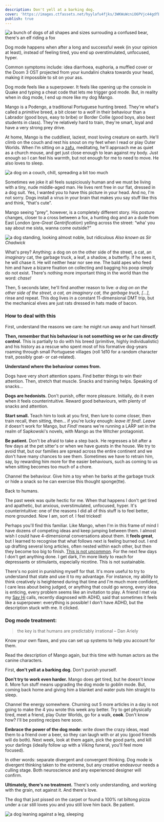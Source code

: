 ```yaml
---
description: Don't yell at a barking dog.
cover: 'https://images.ctfassets.net/hyylafu4fjks/3WKWuWcniO6PVjc44gdfBZ/f76852eb3f9906e24e01c7b6ca2e9f55/Untitled_Artwork_3.png'
publish: true
---
```


![a bunch of dogs of all shapes and sizes surrouding a confused bear, there's an elf riding a fox](dog-mode.png)

Dog mode happens when after a long and successful week (in your opinion at least), instead of feeling tired, you end up overstimulated, unfocused, hyper.

Common symptoms include: idea diarrhoea, euphoria, a muffled cover or the Doom 3 OST projected from your kundalini chakra towards your head, making it impossible to sit on your ass.

Dog mode feels like a superpower. It feels like opening up the console in Quake and typing a cheat code that lets me trigger god mode. But, in reality when in dog mode, I end up more like my dog Mango.

Mango is a Podengo, a traditional Portuguese hunting breed. They're what's called a _primitive_ breed, a bit closer to a wolf in their behaviour than a Labrador (good boys, easy to bribe) or Border Collie (good boys, also best students in class). They're relatively hard to train, they're smart, loyal and have a very strong prey drive.

At home, Mango is the cuddliest, laziest, most loving creature on earth. He'll climb on the couch and rest his snout on my feet when I read or play Outer Worlds. When I’m sitting on a [zafu](https://en.wikipedia.org/wiki/Zafu), meditating, he'll approach me as quiet as a church mouse, and get just close enough to lean against my body. Just enough so I can feel his warmth, but not enough for me to need to move. He also loves to sleep.

![a dog on a couch, chill, spreading a bit too much](mango.webp)

Sometimes we joke it all feels suspiciously human and we must be living with a tiny, nude middle-aged man. He lives rent free in our flat, dressed in a dog suit. Yes, I wanted you to have this picture in your head. And no, I'm not sorry. Dogs install a virus in your brain that makes you say stuff like this and think, “that's cute”.

Mango seeing "prey", however, is a completely different story. His posture changes, closer to a cross between a fox, a hunting dog and an a dude from East London (pre-_Great Gentrification_) yelling across the street: “wha' you say about me sista, wanna come outside?”

![a dog standing, looking almost noble, but ridiculous](sir-chadwick.webp)
_Also known as Sir Chadwick_

What's prey? Anything: a dog on on the other side of the street, a cat, an _imaginary_ cat, the garbage truck, a leaf, a shadow, a butterfly. If he sees it, he will chase it. He will neither hear nor see me. The bald apes who feed him and have a bizarre fixation on collecting and bagging his poop simply do not exist. There's nothing more important thing in the world than the word: _chase!_

Then, 5 seconds later, he'll find another reason to live: _a dog on on the other side of the street, a cat, an imaginary cat, the garbage truck, [...]_, rinse and repeat. This dog lives in a constant 11-dimensional DMT trip, but the mechanical elves are just rats dressed in hats made of bacon.

### How to deal with this

First, understand the reasons we care: he might run away and hurt himself.

**Then, remember that his behaviour is not something we or _he_ can _directly_ control.** This is partially to do with his breed (primitive, highly individualistic) and his history as a rescue who spent most of his formative dog-years roaming through small Portuguese villages (roll 1d10 for a random character trait, possibly goat- or cat-related).

**Understand where the behaviour comes from.**

Dogs have very short attention spans. Find better things to win their attention. Then, stretch that muscle. Snacks and training helps. Speaking of snacks...

**Dogs are hedonists.** Don't punish, offer more pleasure. Initially, do it even when it feels counterintuitive. Reward good behaviours, with plenty of snacks and attention.

**Start small.** Teach him to look at you first, then lure to come closer, then train recall, then sitting, then... if you're lucky enough: _leave it!_ _find!_. _Leave it_ doesn't work for Mango, but _Find!_ means we're running a LARP set in the realm of Sapkowski's novels, with Mango as the Witcher protagonist.

**Be patient.** Don't be afraid to take a step back. He regresses a bit after a few days at the pet sitter's or when we have guests in the house. We try to avoid that, but our families are spread across the entire continent and we don't have many chances to see them. Sometimes we have to retrain him, say, by rewarding him more for the easier behaviours, such as coming to us when sitting becomes too much of a chore.

Channel the behaviour. Give him a toy when he barks at the garbage truck or hide a snack so he can exercise this thought sponge(tte).

Back to humans.

The past week was quite hectic for me. When that happens I don't get tired and apathetic, but anxious, overstimulated, unfocused, hyper. It's counterintuitive: one of the reasons I did all of this stuff is to feel better, more grounded. Now I am, sort of. I feel tricked!

Perhaps you'll find this familiar. Like Mango, when I'm in this frame of mind I have dozens of competing ideas and keep jumping between them. I almost wish I could have 4-dimensional conversations about them. It **feels great**, but I learned to recognise that what follows next is feeling burned out. I end up drafting several long articles, often nested within each other, but then they become too big to finish. [This is not uncommon](https://addyosmani.com/blog/write-learn/). For the next few days I don't get anything done. I get dark, I'm more likely to reach for depressants or stimulants, especially nicotine. This is not sustainable.

There's no point in punishing myself for that. It's more useful to try to understand that state and use it to my advantage. For instance, my ability to think creatively is heightened during that time and I'm much more confident, I care less about being judged, or anything that could go wrong, every idea is enticing, every problem seems like an invitation to play. A friend I met via my [Say Hi](https://sonnet.io/posts/hi) calls, recently diagnosed with ADHD, said that sometimes it feels like a superpower: everything is possible! I don't have ADHD, but the description stuck with me. It clicked.

### Dog mode treatment:

> the key is that humans are predictably irrational
> – Dan Ariely

Know your own flaws, and you can set up systems to help you account for them.

Read the description of Mango again, but this time with human actors as the canine characters.

First, **don't yell at a barking dog.** Don't punish yourself.

**Don't try to work even harder.** Mango does get tired, but he doesn't know it. More fun stuff means upgrading the dog mode to _goblin_ mode. But, coming back home and giving him a blanket and water puts him straight to sleep.

Channel the energy somewhere. Churning out 5 more articles in a day is not going to make the 4 you wrote this week any better. Try to get physically tired, meet a friend, play Outer Worlds, go for a walk, **cook**. Don't know how? I'll be posting recipes here soon.

**Embrace the power of the dog mode**: write down the crazy ideas, read them to a friend over a beer, so they can laugh with or at you (good friends will do both). Next week, look at them again, pick the good parts, and kill your darlings (ideally follow up with a Viking funeral, you'll feel more focused).

In other words: separate divergent and convergent thinking. Dog mode is divergent thinking taken to the extreme, but any creative endeavour needs a culling stage. Both neuroscience and any experienced designer will confirm.

**Ultimately, there's no treatment.** There's only understanding, and working with the grain, not against it. And there's love.

The dog that just pissed on the carpet or found a 100% rat biltong pizza under a car still loves you and you still love him back. Be patient.

![a dog leaning against a leg, sleeping](mango-cuddle.webp)
